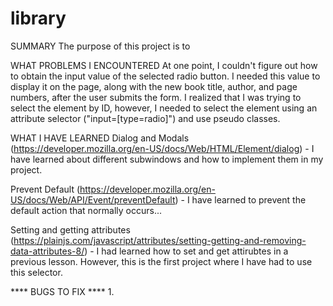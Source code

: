 # library

SUMMARY
The purpose of this project is to 

WHAT PROBLEMS I ENCOUNTERED
At one point, I couldn't figure out how to obtain the input value of the selected radio button. I needed this value to display it on the page, along with the new book title, author, and page numbers, after the user submits the form. I realized that I was trying to select the element by ID, however, I needed to select the element using an attribute selector ("input=[type=radio]") and use pseudo classes.

WHAT I HAVE LEARNED
Dialog and Modals (https://developer.mozilla.org/en-US/docs/Web/HTML/Element/dialog) - I have learned about different subwindows and how to implement them in my project. 

Prevent Default (https://developer.mozilla.org/en-US/docs/Web/API/Event/preventDefault) - I have learned to prevent the default action that normally occurs...

Setting and getting attributes (https://plainjs.com/javascript/attributes/setting-getting-and-removing-data-attributes-8/) - I had learned how to set and get attirubtes in a previous lesson. However, this is the first project where I have had to use this selector.

**** BUGS TO FIX ****
1. 
